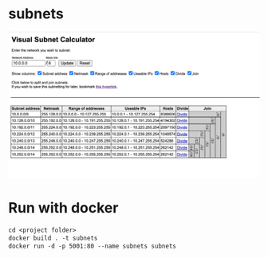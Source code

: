# subnets


![Subnet Visualizer](./img/visualsubnet.jpg)

# Run with docker

```
cd <project folder>
docker build . -t subnets
docker run -d -p 5001:80 --name subnets subnets
```


